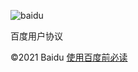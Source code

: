 ![baidu](https://ppui-static-pc.cdn.bcebos.com/img/logo.gif) 

百度用户协议

©2021 Baidu [使用百度前必读](https://www.baidu.com/duty/)